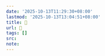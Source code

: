 ```yaml
---
date: '2025-10-13T11:29:30+08:00'
lastmod: '2025-10-13T13:04:51+08:00'
title: 󰡵
url: 󰡵
tags: []
src:
note:
---
```

